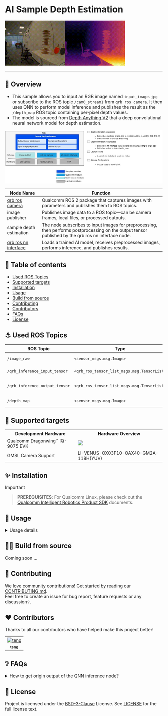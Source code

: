 

<div >
  <h1>AI Sample Depth Estimation</h1>
  <p align="center">
</div>

![](./resource/depth_result.gif)

---

## 👋 Overview

- This sample allows you to input an RGB image named `input_image.jpg` or subscribe to the ROS topic `/cam0_stream1` from `qrb ros camera`. It then uses QNN to perform model inference and publishes the result as the `/depth_map` ROS topic containing per-pixel depth values.
- The model is sourced from [Depth Anything V2](https://aihub.qualcomm.com/iot/models/depth_anything_v2?searchTerm=depth&domain=Computer+Vision) that a deep convolutional neural network model for depth estimation.

![image-20250723181610392](./resource/depth_estimation_architecture.jpg)

| Node Name                                                    | Function                                                     |
| ------------------------------------------------------------ | ------------------------------------------------------------ |
| [qrb ros camera](https://github.com/qualcomm-qrb-ros/qrb_ros_camera) | Qualcomm ROS 2 package that captures images with parameters and publishes them to ROS topics. |
| image publisher                                              | Publishes image data to a ROS topic—can be camera frames, local files, or processed outputs. |
| sample depth estimation    | The node subscribes to input images for preprocessing, then performs postprocessing on the output tensor published by the qrb ros nn interface node. |
| [qrb ros nn interface](https://github.com/qualcomm-qrb-ros/qrb_ros_nn_inference) | Loads a trained AI model, receives preprocessed images, performs inference, and publishes results. |

## 🔎 Table of contents

  * [Used ROS Topics](#-used-ros-topics)
  * [Supported targets](#-supported-targets)
  * [Installation](#-installation)
  * [Usage](#-usage)
  * [Build from source](#-build-from-source)
  * [Contributing](#-contributing)
  * [Contributors](#%EF%B8%8F-contributors)
  * [FAQs](#-faqs)
  * [License](#-license)

## ⚓ Used ROS Topics 

| ROS Topic                       | Type                                          | Description                    |
| ------------------------------- | --------------------------------------------- | ------------------------------ |
| `/image_raw `                   | `<sensor_msgs.msg.Image> `                   | public image info              |
| `/qrb_inference_input_tensor `  | `<qrb_ros_tensor_list_msgs.msg.TensorList> ` | preprocess message             |
| `/qrb_inference_output_tensor ` | `<qrb_ros_tensor_list_msgs.msg.TensorList> ` | nn interface result with model |
| `/depth_map ` | `<sensor_msgs.msg.Image> ` | depth map result              |

## 🎯 Supported targets

<table>
  <tr>
    <th>Development Hardware</th>
    <th>Hardware Overview</th>
  </tr>
  <tr>
    <td>Qualcomm Dragonwing™ IQ-9075 EVK</td>
    <td>
      <a href="https://www.qualcomm.com/products/internet-of-things/industrial-processors/iq9-series/iq-9075">
        <img src="https://s7d1.scene7.com/is/image/dmqualcommprod/dragonwing-IQ-9075-EVK?$QC_Responsive$&fmt=png-alpha" width="160">
      </a>
    </td>
  </tr>
  <tr>
    <td>GMSL Camera Support</td>
    <td>LI-VENUS-OX03F10-OAX40-GM2A-118H(YUV)</td>
  </tr>
</table>

## ✨ Installation

> [!IMPORTANT]

> **PREREQUISITES**: For Qualcomm Linux, please check out the [Qualcomm Intelligent Robotics Product SDK](https://docs.qualcomm.com/bundle/publicresource/topics/80-70020-265/quick_start.html?vproduct=1601111740013072&version=1.5&facet=Qualcomm%20Intelligent%20Robotics%20SDK#setup-demo-qs) documents.

## 🚀 Usage

<details>
  <summary>Usage details</summary>

```bash
source /usr/share/qirp-setup.sh
ros2 launch sample_depth_estimation launch_with_image_publisher.py
or # You can also replace this with a custom image file or model path
ros2 launch sample_depth_estimation launch_with_image_publisher.py image_path:=<your local image path> model_path:=<your local model path>
or # You can launch with qrb ros camera
ros2 launch sample_depth_estimation launch_with_qrb_ros_camera.py
```

When using this launch script, it will use the default parameters:

```py
    image_path_arg = DeclareLaunchArgument(
        'image_path',
        default_value=os.path.join(package_path, "resource", "input_image.jpg"),
        description='Path to the input image file'
    )

    # Node for image_publisher
    image_publisher_node = Node(
        package='image_publisher',  
        executable='image_publisher_node', 
        namespace=namespace,
        name='image_publisher_node', 
        output='screen', 
        parameters=[
            {'filename': image_path},  
            {'rate': 10.0},  # Set the publishing rate to 10 Hz
        ]
    )
```

It will send local input_image.jpg file with a publishing rate of `10` Hz. 

Then you can check ROS topics with the topic name `/depth_map` in rviz.

</details>

## 👨‍💻 Build from source

Coming soon ...

## 🤝 Contributing

We love community contributions! Get started by reading our [CONTRIBUTING.md](CONTRIBUTING.md).<br>
Feel free to create an issue for bug report, feature requests or any discussion💡.

## ❤️ Contributors

Thanks to all our contributors who have helped make this project better!

<table>
  <tr>
    <td style="text-align: center;">
      <a href="https://github.com/DotaIsMind">
        <img src="https://github.com/DotaIsMind.png" width="100" height="100" alt="teng"/>
        <br />
        <sub><b>teng</b></sub>
      </a>
    </td>
  </tr>
</table>


## ❔ FAQs

<details>
<summary>How to get origin output of the QNN inference node?</summary><br>
Comment the following code in depth_estimation_node.py to get the origin output of the QNN inference node.

```python
# Normalize to [0,255]
normalized = cv2.normalize(output_image, None, 0, 255, cv2.NORM_MINMAX)
colored = cv2.applyColorMap(normalized.astype(np.uint8), cv2.COLORMAP_INFERNO)
```
</details>


## 📜 License

Project is licensed under the [BSD-3-Clause](https://spdx.org/licenses/BSD-3-Clause.html) License. See [LICENSE](../../LICENSE) for the full license text.